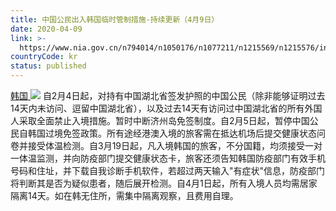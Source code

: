 ```yaml
---
title: 中国公民出入韩国临时管制措施-持续更新（4月9日）
date: 2020-04-09
link: >-
  https://www.nia.gov.cn/n794014/n1050176/n1077211/n1215569/n1215576/index.html
countryCode: kr
status: published
---
```

[韩国 ![](../../../../../dbsource/1227208/1229561.png)](javascript:void(0))
    [](javascript:void(0))自2月4日起，对持有中国湖北省签发护照的中国公民（除非能够证明过去14天内未访问、逗留中国湖北省），以及过去14天有访问过中国湖北省的所有外国人采取全面禁止入境措施。暂时中断济州岛免签制度。自2月5日起，暂停中国公民自韩国过境免签政策。所有途经港澳入境的旅客需在抵达机场后提交健康状态问卷并接受体温检测。自3月19日起，凡入境韩国的旅客，不分国籍，均须接受一对一体温监测，并向防疫部门提交健康状态卡，旅客还须告知韩国防疫部门有效手机号码和住址，并下载自我诊断手机软件，若超过两天输入"有症状"信息，防疫部门将判断其是否为疑似患者，随后展开检测。自4月1日起，所有入境人员均需居家隔离14天。如在韩无住所，需集中隔离观察，且费用自理。
